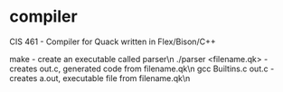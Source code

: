 # compiler
CIS 461 - Compiler for Quack written in Flex/Bison/C++

make - create an executable called parser\n
./parser <filename.qk> - creates out.c, generated code from filename.qk\n
gcc Builtins.c out.c - creates a.out, executable file from filename.qk\n
